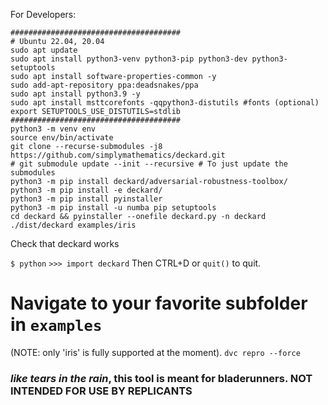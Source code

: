 
For Developers:
```
######################################
# Ubuntu 22.04, 20.04
sudo apt update
sudo apt install python3-venv python3-pip python3-dev python3-setuptools
sudo apt install software-properties-common -y
sudo add-apt-repository ppa:deadsnakes/ppa
sudo apt install python3.9 -y
sudo apt install msttcorefonts -qqpython3-distutils #fonts (optional)
export SETUPTOOLS_USE_DISTUTILS=stdlib
######################################
python3 -m venv env
source env/bin/activate
git clone --recurse-submodules -j8 https://github.com/simplymathematics/deckard.git
# git submodule update --init --recursive # To just update the submodules
python3 -m pip install deckard/adversarial-robustness-toolbox/
python3 -m pip install -e deckard/
python3 -m pip install pyinstaller
python3 -m pip install -u numba pip setuptools
cd deckard && pyinstaller --onefile deckard.py -n deckard
./dist/deckard examples/iris
```

Check that deckard works

```$ python```
```>>> import deckard```
Then CTRL+D or `quit()` to quit.
# Navigate to your favorite subfolder in `examples`
(NOTE: only 'iris' is fully supported at the moment).
```dvc repro --force```
### _like tears in the rain_, this tool is meant for bladerunners. NOT INTENDED FOR USE BY REPLICANTS
